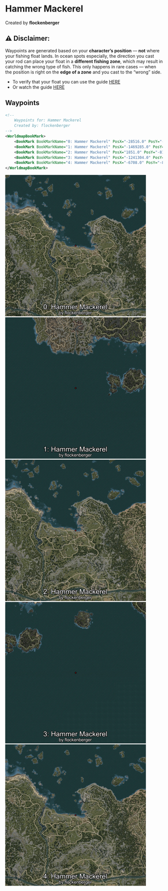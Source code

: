 # Hammer Mackerel
Created by **flockenberger**

## ⚠️ Disclaimer:
Waypoints are generated based on your __**character’s position**__ — __not__ where your fishing float lands.
In ocean spots especially, the direction you cast your rod can place your float in a **different fishing zone**, which may result in catching the wrong type of fish.
This only happens in rare cases — when the position is right on the **edge of a zone** and you cast to the “wrong” side.

- To verify that your float you can use the guide [HERE](https://flockenberger.github.io/bdo-fish-position/)
- Or watch the guide [HERE](https://youtu.be/t-VXcRoNojk)

## Waypoints
```xml
<!--
    Waypoints for: Hammer Mackerel
    Created by: flockenberger
-->
<WorldmapBookMark>
    <BookMark BookMarkName="0: Hammer Mackerel" PosX="-28516.0" PosY="-8199.0" PosZ="93774.0" />
    <BookMark BookMarkName="1: Hammer Mackerel" PosX="-1469285.0" PosY="-7863.0" PosZ="1010281.0" />
    <BookMark BookMarkName="2: Hammer Mackerel" PosX="1851.0" PosY="-8171.0" PosZ="86298.0" />
    <BookMark BookMarkName="3: Hammer Mackerel" PosX="-1241304.0" PosY="-7007.0" PosZ="955523.0" />
    <BookMark BookMarkName="4: Hammer Mackerel" PosX="-6708.0" PosY="-8250.0" PosZ="89567.0" />
</WorldmapBookMark>
```

<img src="./Hammer Mackerel_0_Preview.webp" width="450"/> <img src="./Hammer Mackerel_1_Preview.webp" width="450"/> <img src="./Hammer Mackerel_2_Preview.webp" width="450"/> <img src="./Hammer Mackerel_3_Preview.webp" width="450"/> <img src="./Hammer Mackerel_4_Preview.webp" width="450"/> 
